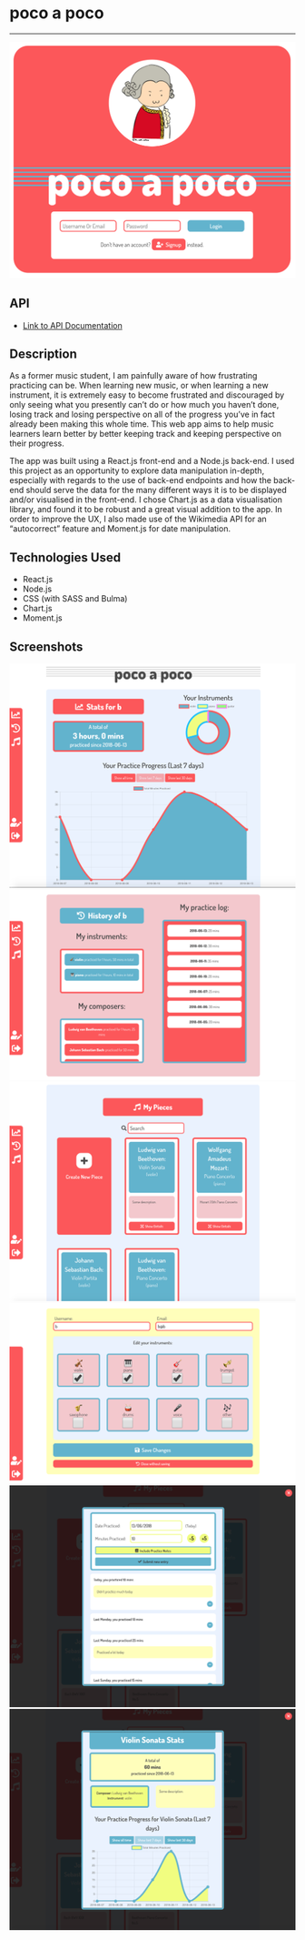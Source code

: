 # poco a poco
---

![Image of Landing Page](./readme-images/landing-page.png)

## API

* [Link to API Documentation](API.md)

## Description

As a former music student, I am painfully aware of how frustrating practicing can be. When learning new music, or when learning a new instrument, it is extremely easy to become frustrated and discouraged by only seeing what you presently can’t do or how much you haven’t done, losing track and losing perspective on all of the progress you’ve in fact already been making this whole time. This web app aims to help music learners learn better by better keeping track and keeping perspective on their progress.

The app was built using a React.js front-end and a Node.js back-end. I used this project as an opportunity to explore data manipulation in-depth, especially with regards to the use of back-end endpoints and how the back-end should serve the data for the many different ways it is to be displayed and/or visualised in the front-end. I chose Chart.js as a data visualisation library, and found it to be robust and a great visual addition to the app. In order to improve the UX, I also made use of the Wikimedia API for an “autocorrect” feature and Moment.js for date manipulation.

## Technologies Used

* React.js
* Node.js
* CSS (with SASS and Bulma)
* Chart.js
* Moment.js

## Screenshots

![Screenshot 1](./readme-images/screenshot1.png)
![Screenshot 2](./readme-images/screenshot2.png)
![Screenshot 3](./readme-images/screenshot3.png)
![Screenshot 4](./readme-images/screenshot4.png)
![Screenshot 5](./readme-images/screenshot5.png)
![Screenshot 6](./readme-images/screenshot6.png)